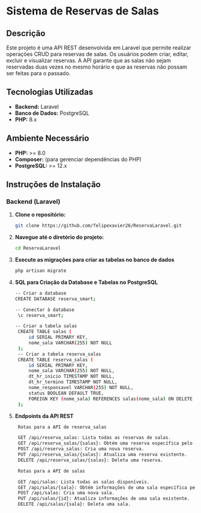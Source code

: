 # Sistema de Reservas de Salas

## Descrição

Este projeto é uma API REST desenvolvida em Laravel que permite realizar operações CRUD para reservas de salas. Os usuários podem criar, editar, excluir e visualizar reservas. A API garante que as salas não sejam reservadas duas vezes no mesmo horário e que as reservas não possam ser feitas para o passado.

## Tecnologias Utilizadas

- **Backend:** Laravel
- **Banco de Dados:** PostgreSQL
- **PHP:** 8.x

## Ambiente Necessário

- **PHP:** >= 8.0
- **Composer:** (para gerenciar dependências do PHP)
- **PostgreSQL:** >= 12.x

## Instruções de Instalação

### Backend (Laravel)

1. **Clone o repositório:**
   ```bash
   git clone https://github.com/felipexavier26/ReservaLaravel.git

2. **Navegue até o diretório do projeto:**
   ```bash
   cd ReservaLaravel

3. **Execute as migrações para criar as tabelas no banco de dados**
   ```bash
   php artisan migrate


4. **SQL para Criação da Database e Tabelas no PostgreSQL**
   ```bash
   -- Criar a database
   CREATE DATABASE reserva_smart;

   -- Conectar à database
    \c reserva_smart;

   -- Criar a tabela salas
    CREATE TABLE salas (
        id SERIAL PRIMARY KEY,
        nome_sala VARCHAR(255) NOT NULL
    );
    -- Criar a tabela reserva_salas
    CREATE TABLE reserva_salas (
        id SERIAL PRIMARY KEY,
        nome_sala VARCHAR(255) NOT NULL,
        dt_hr_inicio TIMESTAMP NOT NULL,
        dt_hr_termino TIMESTAMP NOT NULL,
        nome_responsavel VARCHAR(255) NOT NULL,
        status BOOLEAN DEFAULT TRUE,
        FOREIGN KEY (nome_sala) REFERENCES salas(nome_sala) ON DELETE CASCADE
    );


5. **Endpoints da API REST**<br>
   ```bash
    Rotas para a API de reserva_salas
   
    GET /api/reserva_salas: Lista todas as reservas de salas.
    GET /api/reserva_salas/{salas}: Obtém uma reserva específica pelo ID.
    POST /api/reserva_salas: Cria uma nova reserva.
    PUT /api/reserva_salas/{salas}: Atualiza uma reserva existente.
    DELETE /api/reserva_salas/{salas}: Deleta uma reserva.

    Rotas para a API de salas

    GET /api/salas: Lista todas as salas disponíveis.
    GET /api/salas/{sala}: Obtém informações de uma sala específica pelo ID.
    POST /api/salas: Cria uma nova sala.
    PUT /api/salas/{id}: Atualiza informações de uma sala existente.
    DELETE /api/salas/{sala}: Deleta uma sala.

   

